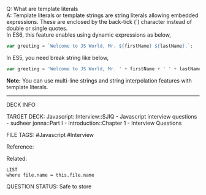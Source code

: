 Q: What are template literals  
A: Template literals or template strings are string literals allowing embedded expressions. These are enclosed by the back-tick (`) character instead of double or single quotes.  
In ES6, this feature enables using dynamic expressions as below,
```javascript
var greeting = `Welcome to JS World, Mr. ${firstName} ${lastName}.`;
```
In ES5, you need break string like below,
```javascript
var greeting = 'Welcome to JS World, Mr. ' + firstName + ' ' + lastName.`
```
**Note:** You can use multi-line strings and string interpolation features with template literals.
<!--ID: 1693596694599-->

---

DECK INFO

TARGET DECK: Javascript::Interview::SJIQ - Javascript interview questions - sudheer jonna::Part I - Introduction::Chapter 1 - Interview Questions

FILE TAGS: #Javascript #Interview

Reference:

Related:

```dataview
LIST
where file.name = this.file.name
```

QUESTION STATUS: Safe to store